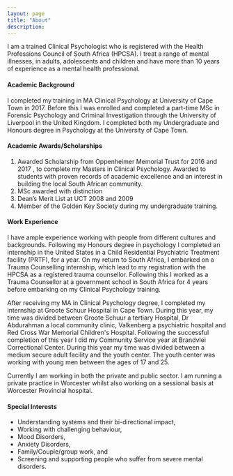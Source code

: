 ```yaml
---
layout: page
title: "About"
description: 
---
```

I am a trained Clinical Psychologist who is registered with the Health Professions Council of South Africa (HPCSA).
I treat a range of mental illnesses, in adults, adolescents and children and have more than 10 years of experience
as a mental health professional.

#### Academic Background

I completed my training in MA Clinical Psychology at University of Cape Town in 2017. Before this I was enrolled and
completed a part-time MSc in Forensic Psychology and Criminal Investigation through the University of
Liverpool in the United Kingdom. I completed both my Undergraduate and Honours degree in Psychology at
the University of Cape Town.  

#### Academic Awards/Scholarships

1. Awarded Scholarship from Oppenheimer Memorial Trust for 2016 and 2017 , to complete my Masters in Clinical Psychology.
 Awarded to students with proven records of academic excellence and an interest in building the local South African community. 
1. MSc awarded with distinction 
1. Dean’s Merit List at UCT 2008 and 2009 
1. Member of the Golden Key Society during my undergraduate training.

#### Work Experience

I have ample experience working with people from different cultures and backgrounds. Following my Honours degree in
psychology I completed an internship in the United States in a Child Residential Psychiatric Treatment facility (PRTF),
for a year. On my return to South Africa, I embarked on a Trauma Counselling internship, which lead to my registration
 with the HPCSA as a registered trauma counsellor. Following this I worked as a Trauma Counsellor at a government
  school in South Africa for 4 years before embarking on my Clinical Psychology training. 

After receiving my MA in Clinical Psychology degree, I completed my internship at Groote Schuur Hospital in Cape Town.
During this year, my time was divided between Groote Schuur a tertiary Hospital, Dr Abdurahman a local community clinic,
Valkenberg a psychiatric hospital and Red Cross War Memorial Children's Hospital. Following the successful completion
of this year I did my Community Service year at Brandvlei Correctional Center. During this year my time was divided
between a medium secure adult facility and the youth center. The youth center was working with young men between the ages of 17 and 25. 

Currently I am working in both the private and public sector. I am running a private practice in Worcester whilst also
working on a sessional basis at Worcester Provincial hospital.  

#### Special Interests

* Understanding systems and their bi-directional impact,
* Working with challenging behaviour,
* Mood Disorders,
* Anxiety Disorders,
* Family/Couple/group work, and
* Screening and supporting people who suffer from severe mental disorders.

